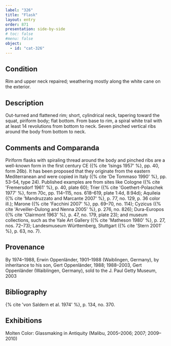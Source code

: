 ```yaml
---
label: "326"
title: "Flask"
layout: entry
order: 871
presentation: side-by-side
# toc: false
#menu: false 
object:
  - id: "cat-326"
---
```


## Condition

Rim and upper neck repaired; weathering mostly along the white cane on the exterior.

## Description

Out-turned and flattened rim; short, cylindrical neck, tapering toward the squat, piriform body; flat bottom. From base to rim, a spiral white trail with at least 14 revolutions from bottom to neck. Seven pinched vertical ribs around the body from bottom to neck.

## Comments and Comparanda

Piriform flasks with spiraling thread around the body and pinched ribs are a well-known form in the first century CE ({% cite 'Isings 1957' %}, pp. 40, form 26b). It has been proposed that they originate from the eastern Mediterranean and were copied in Italy ({% cite 'De Tommaso 1990' %}, pp. 53–54, type 24). Published examples are from sites like Cologne ({% cite 'Fremersdorf 1961' %}, p. 40, plate 60); Trier ({% cite 'Goethert-Polaschek 1977' %}, form 70c, pp. 114–115, nos. 618–619, plate 1:4d, 8:94d); Aquileia ({% cite 'Mandruzzato and Marcante 2007' %}, p. 77, no. 129, p. 36 color ill.); Marone ({% cite 'Facchini 2007' %}, pp. 69–70, no. 114); Cyzicus ({% cite 'Arveiller-Dulong and Nenna 2005' %}, p. 276, no. 826); Dura-Europos ({% cite 'Clairmont 1963' %}, p. 47, no. 179, plate 23); and museum collections, such as the Yale Art Gallery ({% cite 'Matheson 1980' %}, p. 27, nos. 72–73); Landesmuseum Württemberg, Stuttgart ({% cite 'Stern 2001' %}, p. 63, no. 7).

## Provenance

By 1974–1988, Erwin Oppenländer, 1901–1988 (Waiblingen, Germany), by inheritance to his son, Gert Oppenländer, 1988; 1988–2003, Gert Oppenländer (Waiblingen, Germany), sold to the J. Paul Getty Museum, 2003

## Bibliography

{% cite 'von Saldern et al. 1974' %}, p. 134, no. 370.

## Exhibitions

Molten Color: Glassmaking in Antiquity (Malibu, 2005–2006; 2007; 2009–2010)